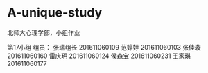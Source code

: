 # A-unique-study
北师大心理学部，小组作业

第17小组
组员：
张瑞组长	201611060109 
范婷婷	201611060103 
张佳璇	201611060160 
雷庆玥 	201611060124 
侯森宝	201611060231 
王家琪	201611060177
